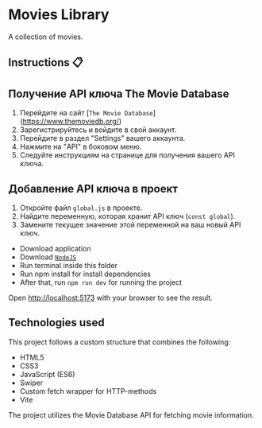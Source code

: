 <div>
  <h1>Movies Library</h1>
  <p>A collection of movies.</p>
</div>

## Instructions 📋

## Получение API ключа The Movie Database

1. Перейдите на сайт [`The Movie Database`] (https://www.themoviedb.org/)
2. Зарегистрируйтесь и войдите в свой аккаунт.
3. Перейдите в раздел "Settings" вашего аккаунта.
4. Нажмите на "API" в боковом меню.
5. Следуйте инструкциям на странице для получения вашего API ключа.

## Добавление API ключа в проект

1. Откройте файл `global.js` в проекте.
2. Найдите переменную, которая хранит API ключ (`const global`).
3. Замените текущее значение этой переменной на ваш новый API ключ.

- Download application
- Download [`NodeJS`](https://nodejs.org/en)
- Run terminal inside this folder
- Run npm install for install dependencies
- After that, run `npm run dev` for running the project

Open [http://localhost:5173](http://localhost:5173) with your browser to see the result.

## Technologies used

This project follows a custom structure that combines the following:

- HTML5
- CSS3
- JavaScript (ES6)
- Swiper
- Custom fetch wrapper for HTTP-methods
- Vite

The project utilizes the Movie Database API for fetching movie information.
